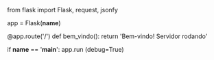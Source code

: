 from flask import Flask, request, jsonfy
 
app = Flask(__name__)
 
@app.route('/')
def bem_vindo():
  return 'Bem-vindo! Servidor rodando'

if __name__ == '__main__':
  app.run (debug=True)
